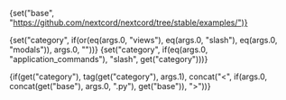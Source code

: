 {set("base", "https://github.com/nextcord/nextcord/tree/stable/examples/")}

{set("category", if(or(eq(args.0, "views"), eq(args.0, "slash"), eq(args.0, "modals")), args.0, ""))}
{set("category", if(eq(args.0, "application_commands"), "slash", get("category")))}

{if(get("category"), tag(get("category"), args.1), concat("<", if(args.0, concat(get("base"), args.0, ".py"), get("base")), ">"))}
